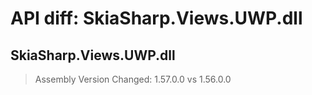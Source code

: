 # API diff: SkiaSharp.Views.UWP.dll

## SkiaSharp.Views.UWP.dll

> Assembly Version Changed: 1.57.0.0 vs 1.56.0.0

